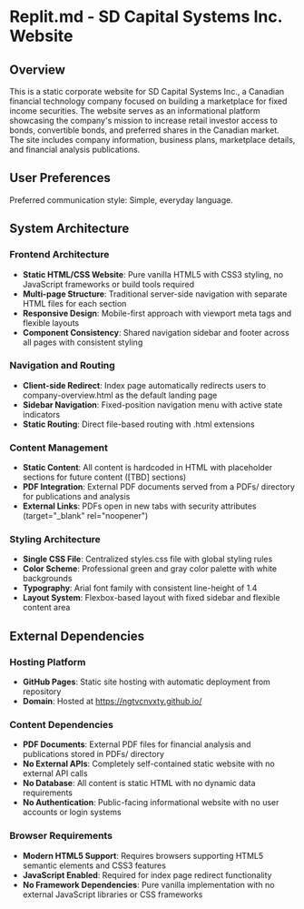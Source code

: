 # Replit.md - SD Capital Systems Inc. Website

## Overview

This is a static corporate website for SD Capital Systems Inc., a Canadian financial technology company focused on building a marketplace for fixed income securities. The website serves as an informational platform showcasing the company's mission to increase retail investor access to bonds, convertible bonds, and preferred shares in the Canadian market. The site includes company information, business plans, marketplace details, and financial analysis publications.

## User Preferences

Preferred communication style: Simple, everyday language.

## System Architecture

### Frontend Architecture
- **Static HTML/CSS Website**: Pure vanilla HTML5 with CSS3 styling, no JavaScript frameworks or build tools required
- **Multi-page Structure**: Traditional server-side navigation with separate HTML files for each section
- **Responsive Design**: Mobile-first approach with viewport meta tags and flexible layouts
- **Component Consistency**: Shared navigation sidebar and footer across all pages with consistent styling

### Navigation and Routing
- **Client-side Redirect**: Index page automatically redirects users to company-overview.html as the default landing page
- **Sidebar Navigation**: Fixed-position navigation menu with active state indicators
- **Static Routing**: Direct file-based routing with .html extensions

### Content Management
- **Static Content**: All content is hardcoded in HTML with placeholder sections for future content ([TBD] sections)
- **PDF Integration**: External PDF documents served from a PDFs/ directory for publications and analysis
- **External Links**: PDFs open in new tabs with security attributes (target="_blank" rel="noopener")

### Styling Architecture
- **Single CSS File**: Centralized styles.css file with global styling rules
- **Color Scheme**: Professional green and gray color palette with white backgrounds
- **Typography**: Arial font family with consistent line-height of 1.4
- **Layout System**: Flexbox-based layout with fixed sidebar and flexible content area

## External Dependencies

### Hosting Platform
- **GitHub Pages**: Static site hosting with automatic deployment from repository
- **Domain**: Hosted at https://ngtvcnvxty.github.io/

### Content Dependencies
- **PDF Documents**: External PDF files for financial analysis and publications stored in PDFs/ directory
- **No External APIs**: Completely self-contained static website with no external API calls
- **No Database**: All content is static HTML with no dynamic data requirements
- **No Authentication**: Public-facing informational website with no user accounts or login systems

### Browser Requirements
- **Modern HTML5 Support**: Requires browsers supporting HTML5 semantic elements and CSS3 features
- **JavaScript Enabled**: Required for index page redirect functionality
- **No Framework Dependencies**: Pure vanilla implementation with no external JavaScript libraries or CSS frameworks